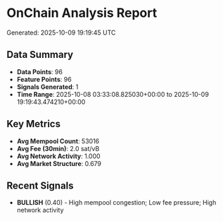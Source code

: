 # OnChain Analysis Report
Generated: 2025-10-09 19:19:45 UTC

## Data Summary
- **Data Points**: 96
- **Feature Points**: 96
- **Signals Generated**: 1
- **Time Range**: 2025-10-08 03:33:08.825030+00:00 to 2025-10-09 19:19:43.474210+00:00

## Key Metrics
- **Avg Mempool Count**: 53016
- **Avg Fee (30min)**: 2.0 sat/vB
- **Avg Network Activity**: 1.000
- **Avg Market Structure**: 0.679

## Recent Signals
- **BULLISH** (0.40) - High mempool congestion; Low fee pressure; High network activity

